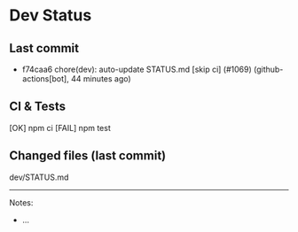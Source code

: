 # Dev Status

## Last commit
- f74caa6 chore(dev): auto-update STATUS.md [skip ci] (#1069) (github-actions[bot], 44 minutes ago)
## CI & Tests
[OK] npm ci
[FAIL] npm test

## Changed files (last commit)
dev/STATUS.md

---
Notes:
- ...
